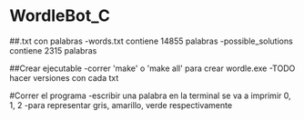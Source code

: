 # WordleBot_C

##.txt con palabras
    -words.txt contiene 14855 palabras
    -possible_solutions contiene 2315 palabras

##Crear ejecutable
    -correr 'make' o 'make all' para crear wordle.exe
    -TODO hacer versiones con cada txt

#Correr el programa
    -escribir una palabra en la terminal se va a imprimir 0, 1, 2
    -para representar gris, amarillo, verde respectivamente
